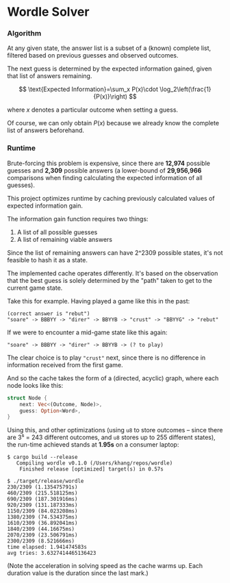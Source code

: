 # Wordle Solver

### Algorithm

At any given state, the answer list is a subset of a (known) complete
list, filtered based on previous guesses and observed outcomes.

The next guess is determined by the expected information gained, given
that list of answers remaining.

$$
\text{Expected Information}=\sum_x P(x)\cdot \log_2\left(\frac{1}{P(x)}\right)
$$

where $x$ denotes a particular outcome when setting a guess.

Of course, we can only obtain $P(x)$ because we already know the
complete list of answers beforehand.

### Runtime

Brute-forcing this problem is expensive, since there are **12,974**
possible guesses and **2,309** possible answers (a lower-bound of
**29,956,966** comparisons when finding calculating the expected
information of all guesses).

This project optimizes runtime by caching previously calculated values
of expected information gain.

The information gain function requires two things:

1. A list of all possible guesses
2. A list of remaining viable answers

Since the list of remaining answers can have 2^2309 possible states,
it's not feasible to hash it as a state.

The implemented cache operates differently. It's based on the
observation that the best guess is solely determined by the "path"
taken to get to the current game state.

Take this for example. Having played a game like this in the past:

```
(correct answer is "rebut")
"soare" -> BBBYY -> "direr" -> BBYYB -> "crust" -> "BBYYG" -> "rebut"
```

If we were to encounter a mid-game state like this again:

```
"soare" -> BBBYY -> "direr" -> BBYYB -> (? to play)
```

The clear choice is to play `"crust"` next, since there is no
difference in information received from the first game.

And so the cache takes the form of a (directed, acyclic) graph, where
each node looks like this:

```rust
struct Node {
    next: Vec<(Outcome, Node)>,
    guess: Option<Word>,
}
```

Using this, and other optimizations (using `u8` to store outcomes –
since there are 3⁵ = 243 different outcomes, and `u8` stores up to 255
different states), the run-time achieved stands at **1.95s** on a
consumer laptop:

```
$ cargo build --release
   Compiling wordle v0.1.0 (/Users/khang/repos/wordle)
    Finished release [optimized] target(s) in 0.57s

$ ./target/release/wordle
230/2309 (1.135475791s)
460/2309 (215.518125ms)
690/2309 (187.301916ms)
920/2309 (131.187333ms)
1150/2309 (84.023208ms)
1380/2309 (74.534375ms)
1610/2309 (36.892041ms)
1840/2309 (44.16675ms)
2070/2309 (23.506791ms)
2300/2309 (8.521666ms)
time elapsed: 1.941474583s
avg tries: 3.6327414465136423
```

(Note the acceleration in solving speed as the cache warms up. Each
duration value is the duration since the last mark.)
